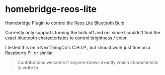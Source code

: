 # homebridge-reos-lite
Homebridge Plugin to control the [Reos Lite Bluetooth Bulb](https://www.flipkart.com/reos-lite-1100lm-smart-bulb/p/itmehvmfhradshpp)

Currently only supports turning the bulb off and on, since I couldn't find the exact bluetooth characteristics to control brightness / color. 

I tested this on a NextThingCo's C.H.I.P., but should work just fine on a Raspberry Pi, or similar. 

> Contributions welcome if anyone knows exactly which characteristic to write to. 
